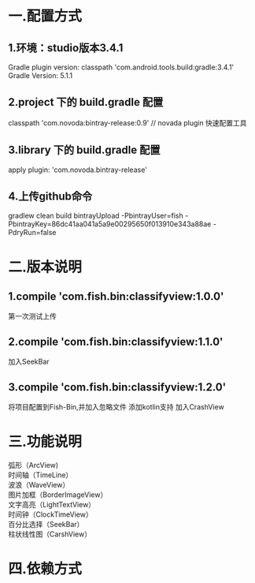 # 一.配置方式
## 1.环境：studio版本3.4.1
   Gradle plugin version: classpath 'com.android.tools.build:gradle:3.4.1'  
   Gradle Version: 5.1.1
## 2.project 下的 build.gradle 配置
   classpath 'com.novoda:bintray-release:0.9'    // novada plugin 快速配置工具
## 3.library 下的 build.gradle 配置
   apply plugin: 'com.novoda.bintray-release'
## 4.上传github命令
   gradlew clean build bintrayUpload -PbintrayUser=fish -PbintrayKey=86dc41aa041a5a9e00295650f013910e343a88ae -PdryRun=false

# 二.版本说明
## 1.compile 'com.fish.bin:classifyview:1.0.0'
   第一次测试上传
## 2.compile 'com.fish.bin:classifyview:1.1.0'
   加入SeekBar
## 3.compile 'com.fish.bin:classifyview:1.2.0'
   将项目配置到Fish-Bin,并加入忽略文件
   添加kotlin支持
   加入CrashView
   
# 三.功能说明  
   弧形（ArcView)   
   时间轴（TimeLine）   
   波浪（WaveView）  
   图片加框（BorderImageView）  
   文字高亮（LightTextView）  
   时间钟（ClockTimeView）  
   百分比选择（SeekBar）  
   柱状线性图（CarshView）  
# 四.依赖方式  
  
